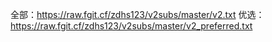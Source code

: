 全部：https://raw.fgit.cf/zdhs123/v2subs/master/v2.txt
优选：https://raw.fgit.cf/zdhs123/v2subs/master/v2_preferred.txt
